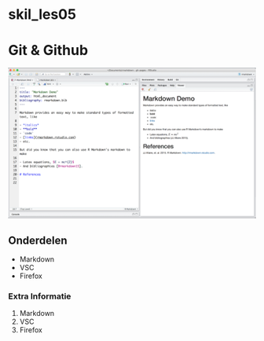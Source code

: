 # skil_les05
# Git & Github
![image](markdown-image.png)

## Onderdelen
- Markdown
- VSC
- Firefox

### Extra Informatie
1. Markdown
2. VSC
3. Firefox